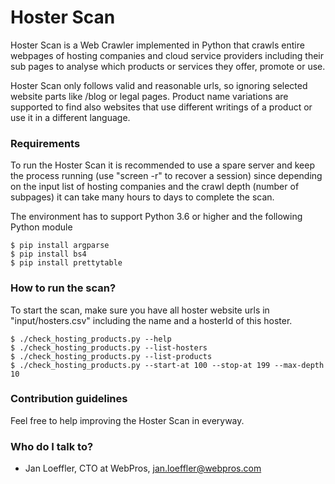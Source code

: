# Hoster Scan #

Hoster Scan is a Web Crawler implemented in Python that crawls entire webpages of hosting companies and cloud service providers
including their sub pages to analyse which products or services they offer, promote or use.

Hoster Scan only follows valid and reasonable urls, so ignoring selected website parts like /blog or legal pages.
Product name variations are supported to find also websites that use different writings of a product or use it in a different language.

### Requirements ###

To run the Hoster Scan it is recommended to use a spare server and keep the process running (use "screen -r" to recover a session) since
depending on the input list of hosting companies and the crawl depth (number of subpages) it can take many hours to days to complete the
scan.

The environment has to support Python 3.6 or higher and the following Python module

    $ pip install argparse
    $ pip install bs4
    $ pip install prettytable

### How to run the scan? ###

To start the scan, make sure you have all hoster website urls in "input/hosters.csv" including the name and a hosterId of this hoster.

    $ ./check_hosting_products.py --help
    $ ./check_hosting_products.py --list-hosters
    $ ./check_hosting_products.py --list-products
    $ ./check_hosting_products.py --start-at 100 --stop-at 199 --max-depth 10

### Contribution guidelines ###

Feel free to help improving the Hoster Scan in everyway.

### Who do I talk to? ###

* Jan Loeffler, CTO at WebPros, jan.loeffler@webpros.com
